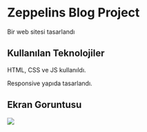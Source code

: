 <h1>Zeppelins Blog Project</h1>

Bir web sitesi tasarlandı

<h2>Kullanılan Teknolojiler</h2>

HTML, CSS ve JS kullanıldı.

Responsive yapıda tasarlandı.

<h2>Ekran Goruntusu</h2>

![](ekran.gif)
